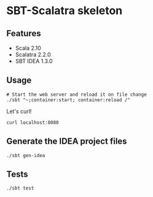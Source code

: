 # SBT-Scalatra skeleton

## Features

* Scala 2.10
* Scalatra 2.2.0
* SBT IDEA 1.3.0

## Usage

    # Start the web server and reload it on file change
    ./sbt "~;container:start; container:reload /"

Let's curl!

    curl localhost:8080

## Generate the IDEA project files

    ./sbt gen-idea

## Tests

    ./sbt test

